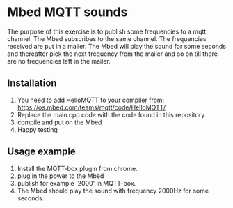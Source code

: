 # Mbed MQTT sounds
The purpose of this exercise is to publish some frequencies to a mqtt channel.
The Mbed subscribes to the same channel. The frequencies received are put in a mailer. The Mbed will play the sound for some seconds and thereafter pick the next frequency from the mailer and so on till there are no frequencies left in the mailer.

## Installation
1) You need to add HelloMQTT to your compiler from: https://os.mbed.com/teams/mqtt/code/HelloMQTT/
2) Replace the main.cpp code with the code found in this repository
3) compile and put on the Mbed
4) Happy testing


## Usage example
1) Install the MQTT-box plugin from chrome.
2) plug in the power to the Mbed
3) publish for example '2000' in MQTT-box.
4) The Mbed should play the sound with frequency 2000Hz for some seconds.